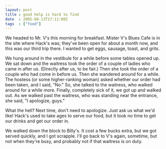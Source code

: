```yaml
---
layout: post
title : good help is hard to find
date  : 2005-08-13T17:11:00Z
tags  : ["food"]
---
```

We headed to Mr. V's this morning for breakfast.  Mister V's Blues Cafe is in the site where Hack's was; they've been open for about a month now, and this was our third trip there.  I wanted to get eggs, sausage, toast, and grits.

We hung around in the vestibule for a while before some tables opened up.  We sat down and the waitress took the order of a couple of ladies who came in after us.  (Directly after us, to be fair.)  Then she took the order of a couple who had come in before us.  Then she wandered around for a while.  The hostess (or some higher-ranking woman) asked whether our order had been taken, and I said, "No."  So, she talked to the waitress, who walked around for a while more.  Finally, completely sick of it, we got up and walked out.  As we walked past the waitress, who was standing near the entrance, she said, "I apologize, guys."

What the hell?  Next time, don't need to apologize.  Just ask us what we'd like!  Hack's used to take ages to serve our food, but it took no time to get our drinks and get our order in.

We walked down the block to Billy's.  It cost a few bucks extra, but we got served quickly, and I got scrapple.  I'll go back to V's again, sometime, but not when they're busy, and probably not if that waitress is on duty. 

